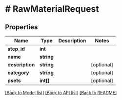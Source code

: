 # # RawMaterialRequest

## Properties

Name | Type | Description | Notes
------------ | ------------- | ------------- | -------------
**step_id** | **int** |  |
**name** | **string** |  |
**description** | **string** |  | [optional]
**category** | **string** |  | [optional]
**psets** | **int[]** |  | [optional]

[[Back to Model list]](../../README.md#models) [[Back to API list]](../../README.md#endpoints) [[Back to README]](../../README.md)
